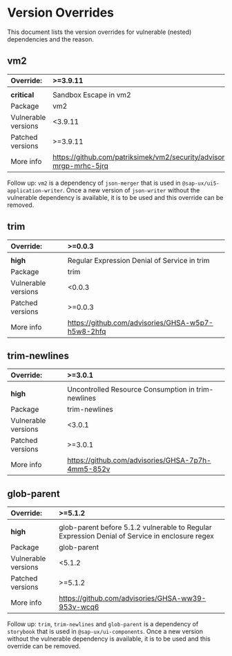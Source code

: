 # Version Overrides
This document lists the version overrides for vulnerable (nested) dependencies and the reason.

## vm2
| Override:           | >=3.9.11 |
|:--------------------| :-------------|
|                     | |
| **critical**        | Sandbox Escape in vm2 |
| Package             | vm2 |
| Vulnerable versions | <3.9.11 |
| Patched versions    | >=3.9.11 |
| More info           | https://github.com/patriksimek/vm2/security/advisories/GHSA-mrgp-mrhc-5jrq |

Follow up: `vm2` is a dependency of `json-merger` that is used in `@sap-ux/ui5-application-writer`. Once a new version of `json-writer` without the vulnerable dependency is available, it is to be used and this override can be removed.

## trim
| Override:           | >=0.0.3 |
|:--------------------| :-------------|
|                     | |
| **high**        | Regular Expression Denial of Service in trim  |
| Package             | trim |
| Vulnerable versions | <0.0.3 |
| Patched versions    | >=0.0.3 |
| More info           | https://github.com/advisories/GHSA-w5p7-h5w8-2hfq  |

## trim-newlines
| Override:           | >=3.0.1 |
|:--------------------| :-------------|
|                     | |
| **high**        | Uncontrolled Resource Consumption in trim-newlines |
| Package             | trim-newlines |
| Vulnerable versions | <3.0.1 |
| Patched versions    | >=3.0.1 |
| More info           | https://github.com/advisories/GHSA-7p7h-4mm5-852v |

## glob-parent
| Override:           | >=5.1.2 |
|:--------------------| :-------------|
|                     | |
| **high**        | glob-parent before 5.1.2 vulnerable to Regular Expression Denial of Service in enclosure regex |
| Package             | glob-parent |
| Vulnerable versions | <5.1.2 |
| Patched versions    | >=5.1.2 |
| More info           | https://github.com/advisories/GHSA-ww39-953v-wcq6   |

Follow up: `trim`, `trim-newlines` and `glob-parent` is a dependency of `storybook` that is used in `@sap-ux/ui-components`. Once a new version without the vulnerable dependency is available, it is to be used and this override can be removed.
